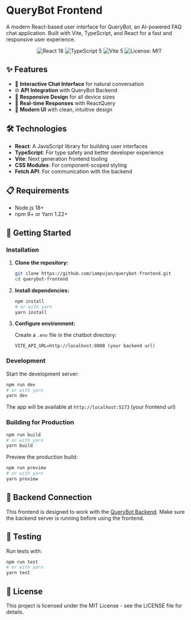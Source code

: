 # QueryBot Frontend

A modern React-based user interface for QueryBot, an AI-powered FAQ chat application. Built with Vite, TypeScript, and React for a fast and responsive user experience.

<div align="center">
  <img src="https://img.shields.io/badge/React-18-blue.svg" alt="React 18">
  <img src="https://img.shields.io/badge/TypeScript-5-blue.svg" alt="TypeScript 5">
  <img src="https://img.shields.io/badge/Vite-5-brightgreen.svg" alt="Vite 5">
  <img src="https://img.shields.io/badge/License-MIT-yellow.svg" alt="License: MIT">
</div>

## ✨ Features

- 💬 **Interactive Chat Interface** for natural conversation
- 🌐 **API Integration** with QueryBot Backend
- 📱 **Responsive Design** for all device sizes
- 🔄 **Real-time Responses** with ReactQuery
- 🎨 **Modern UI** with clean, intuitive design

## 🛠️ Technologies

- **React**: A JavaScript library for building user interfaces
- **TypeScript**: For type safety and better developer experience
- **Vite**: Next generation frontend tooling
- **CSS Modules**: For component-scoped styling
- **Fetch API**: For communication with the backend

## 📋 Requirements

- Node.js 18+
- npm 9+ or Yarn 1.22+

## 🚀 Getting Started

### Installation

1. **Clone the repository:**

   ```bash
   git clone https://github.com/iampujan/querybot-frontend.git
   cd querybot-frontend
   ```

2. **Install dependencies:**

   ```bash
   npm install
   # or with yarn
   yarn install
   ```

3. **Configure environment:**

   Create a `.env` file in the chatbot directory:

   ```
   VITE_API_URL=http://localhost:8000 (your backend url)
   ```

### Development

Start the development server:

```bash
npm run dev
# or with yarn
yarn dev
```

The app will be available at `http://localhost:5173` (your frontend url)

### Building for Production

```bash
npm run build
# or with yarn
yarn build
```

Preview the production build:

```bash
npm run preview
# or with yarn
yarn preview
```

## 🔄 Backend Connection

This frontend is designed to work with the [QueryBot Backend](https://github.com/iampujan/querybot-backend). Make sure the backend server is running before using the frontend.

## 🧪 Testing

Run tests with:

```bash
npm run test
# or with yarn
yarn test
```

## 📄 License

This project is licensed under the MIT License - see the LICENSE file for details.
